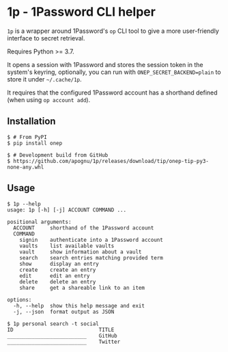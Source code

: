 # 1p - 1Password CLI helper

`1p` is a wrapper around 1Password's `op` CLI tool to give a more user-friendly interface to secret retrieval.

Requires Python >= 3.7.

It opens a session with 1Password and stores the session token in the system's keyring, optionally, you can run with `ONEP_SECRET_BACKEND=plain` to store it under `~/.cache/1p`.

It requires that the configured 1Password account has a shorthand defined (when using `op account add`).

## Installation

```shell
$ # From PyPI
$ pip install onep

$ # Development build from GitHub
$ https://github.com/apognu/1p/releases/download/tip/onep-tip-py3-none-any.whl
```

## Usage

```shell
$ 1p --help
usage: 1p [-h] [-j] ACCOUNT COMMAND ...

positional arguments:
  ACCOUNT     shorthand of the 1Password account
  COMMAND
    signin    authenticate into a 1Password account
    vaults    list available vaults
    vault     show information about a vault
    search    search entries matching provided term
    show      display an entry
    create    create an entry
    edit      edit an entry
    delete    delete an entry
    share     get a shareable link to an item

options:
  -h, --help  show this help message and exit
  -j, --json  format output as JSON

$ 1p personal search -t social
ID                            TITLE
__________________________    GitHub
__________________________    Twitter
```
